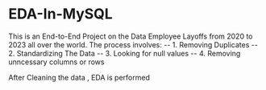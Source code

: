 # EDA-In-MySQL

This is an End-to-End Project on the Data Employee Layoffs from 2020 to 2023 all over the world. 
The process involves:
-- 1. Removing Duplicates
-- 2. Standardizing The Data
-- 3. Looking for null values
-- 4. Removing unncessary columns or rows

After Cleaning the data , EDA is performed
